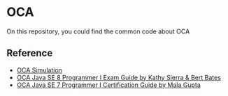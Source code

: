 # OCA
On this repository, you could find the common code about OCA 
## Reference
* [OCA Simulation](https://www.udemy.com/course/java-oca/)
* [OCA Java SE  8 Programmer I Exam Guide by Kathy Sierra & Bert Bates]()
* [OCA Java SE 7 Programmer I Certification Guide by Mala Gupta](https://www.amazon.com/-/es/Mala-Gupta/dp/1617291048)